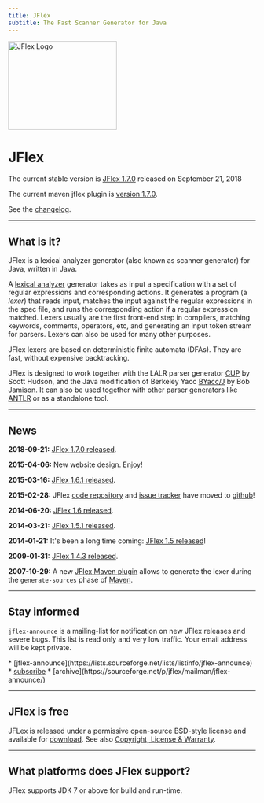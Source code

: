 ```yaml
---
title: JFlex
subtitle: The Fast Scanner Generator for Java
---
```


<div class="container front"><div class="row">
<div class="col-sm-4"><img src="jflex-black.png" alt="JFlex Logo" width=221 height=180/></div>
<div class="col-sm-8">

# JFlex

The current stable version is [JFlex 1.7.0][9] released on September 21, 2018

The current maven jflex plugin is [version 1.7.0][9].

See the [changelog](changelog.html).
</div></div></div>

----------------------------

## What is it?

JFlex is a lexical analyzer generator (also known as scanner generator) for
Java, written in Java.

A [lexical analyzer](https://en.wikipedia.org/wiki/Lexical_analysis)
generator takes as input a specification with a set of
regular expressions and corresponding actions. It generates a program (a
*lexer*) that reads input, matches the input against the regular expressions in
the spec file, and runs the corresponding action if a regular expression
matched. Lexers usually are the first front-end step in compilers, matching
keywords, comments, operators, etc, and generating an input token stream for
parsers. Lexers can also be used for many other purposes.

JFlex lexers are based on deterministic finite automata (DFAs).
They are fast, without expensive backtracking.

JFlex is designed to work together with the LALR parser generator
[CUP](http://www.cs.princeton.edu/~appel/modern/java/CUP/) by Scott Hudson, 
and the Java modification of Berkeley Yacc
[BYacc/J](http://byaccj.sourceforge.net/) by Bob Jamison.
It can also be used together with other parser generators like
[ANTLR](http://www.antlr.org/) or as a standalone tool.

----------------------------

## News

**2018-09-21:** [JFlex 1.7.0 released](changelog.html#jflex-1.7.0).

**2015-04-06:** New website design. Enjoy!

**2015-03-16:** [JFlex 1.6.1 released](changelog.html#jflex-1.6.1).

**2015-02-28:** JFlex [code repository][1] and [issue tracker][2] have moved to [github][0]!

**2014-06-20:** [JFlex 1.6 released](changelog.html#jflex-1.6.0).

**2014-03-21:** [JFlex 1.5.1 released](changelog.html#jflex-1.5.1).

**2014-01-21:** It's been a long time coming: [JFlex 1.5 released](changelog.html#jflex-1.5.0)!

**2009-01-31:** [JFlex 1.4.3 released](jflex-1.4.3). 

**2007-10-29:** A new [JFlex Maven plugin][3] allows to generate the
   lexer during the `generate-sources` phase of
   [Maven](http://maven.apache.org/).   

----------------------------

## Stay informed

`jflex-announce` is a mailing-list for notification on new JFlex releases and severe bugs. This list is read only and very low traffic.
Your email address will be kept private.

<div class="container"><div class="row">
<div class="col-md-7 col-md-offset-2">
<div class="mailitems">
* [jflex-announce](https://lists.sourceforge.net/lists/listinfo/jflex-announce)
* <a class="button"\
  href="mailto:jflex-announce-request@lists.sourceforge.net?subject=subscribe">subscribe</a>
* [archive](https://sourceforge.net/p/jflex/mailman/jflex-announce/)
</div></div></div></div>


----------------------------

## JFlex is free

JFLex is released under a permissive open-source BSD-style license and available for [download](download.html). See also [Copyright, License & Warranty](copying.html). 


----------------------------

## What platforms does JFlex support?

JFlex supports JDK 7 or above for build and run-time.

[0]: https://github.com/jflex-de/
[1]: https://github.com/jflex-de/jflex/
[2]: https://github.com/jflex-de/jflex/issues/
[3]: http://jflex.sourceforge.net/jflex-maven-plugin/
[9]: /download.html
